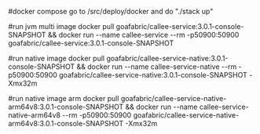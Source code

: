 #docker compose
go to /src/deploy/docker and do "./stack up"

#run jvm multi image
docker pull goafabric/callee-service:3.0.1-console-SNAPSHOT && docker run --name callee-service --rm -p50900:50900 goafabric/callee-service:3.0.1-console-SNAPSHOT

#run native image
docker pull goafabric/callee-service-native:3.0.1-console-SNAPSHOT && docker run --name callee-service-native --rm -p50900:50900 goafabric/callee-service-native:3.0.1-console-SNAPSHOT -Xmx32m

#run native image arm
docker pull goafabric/callee-service-native-arm64v8:3.0.1-console-SNAPSHOT && docker run --name callee-service-native-arm64v8 --rm -p50900:50900 goafabric/callee-service-native-arm64v8:3.0.1-console-SNAPSHOT -Xmx32m
